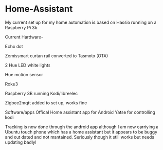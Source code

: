# Home-Assistant
My current set up for my home automation is based on Hassio running on a Raspberry Pi 3b

Current Hardware-

Echo dot 

Zemissmart curtan rail converted to Tasmoto (OTA)

2 Hue LED white lights

Hue motion sensor 

Roku3

Raspberry 3B running Kodi/libreelec

Zigbee2mqtt added to set up, works fine

Software/apps
Offical Home assistant app for Android 
Yatse for controlling kodi

Tracking is now done through the android app although I am now carriying a Ubuntu touch phone which has a home assistant but it appears to be buggy and out dated and not mantained. Seriously though it still works but needs updating badly!
